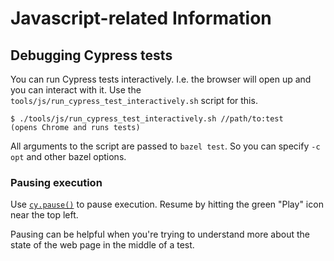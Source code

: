 Javascript-related Information
================================================================================

Debugging Cypress tests
--------------------------------------------------------------------------------
You can run Cypress tests interactively. I.e. the browser will open up and you
can interact with it. Use the `tools/js/run_cypress_test_interactively.sh`
script for this.

```console
$ ./tools/js/run_cypress_test_interactively.sh //path/to:test
(opens Chrome and runs tests)
```

All arguments to the script are passed to `bazel test`. So you can specify `-c
opt` and other bazel options.

### Pausing execution
Use [`cy.pause()`](https://docs.cypress.io/api/commands/pause) to pause
execution. Resume by hitting the green "Play" icon near the top left.

Pausing can be helpful when you're trying to understand more about the state of
the web page in the middle of a test.
